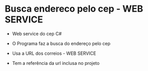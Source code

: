 # Busca endereco pelo cep - WEB SERVICE
 - Web service do cep C#
 
- O Programa faz a busca do endereço pelo cep

- Usa a URL dos correios - WEB SERVICE

- Tem a referência da url inclusa no projeto
